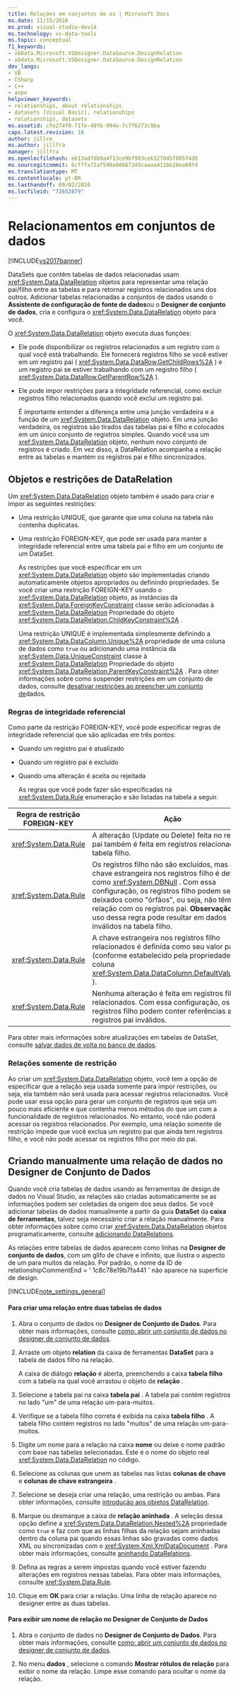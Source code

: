```yaml
---
title: Relações em conjuntos de os | Microsoft Docs
ms.date: 11/15/2016
ms.prod: visual-studio-dev14
ms.technology: vs-data-tools
ms.topic: conceptual
f1_keywords:
- vbData.Microsoft.VSDesigner.DataSource.DesignRelation
- vbdata.Microsoft.VSDesigner.DataSource.DesignRelation
dev_langs:
- VB
- CSharp
- C++
- aspx
helpviewer_keywords:
- relationships, about relationships
- datasets [Visual Basic], relationships
- relationships, datasets
ms.assetid: cfe274f0-71fe-40f6-994e-7c7f6273c9ba
caps.latest.revision: 18
author: jillre
ms.author: jillfra
manager: jillfra
ms.openlocfilehash: eb13ad7db9a4f13ce9bf983ce6327045f885f4d8
ms.sourcegitcommit: 6cfffa72af599a9d667249caaaa411bb28ea69fd
ms.translationtype: MT
ms.contentlocale: pt-BR
ms.lasthandoff: 09/02/2020
ms.locfileid: "72652879"
---
```

# <a name="relationships-in-datasets"></a>Relacionamentos em conjuntos de dados
[!INCLUDE[vs2017banner](../includes/vs2017banner.md)]

DataSets que contêm tabelas de dados relacionadas usam <xref:System.Data.DataRelation> objetos para representar uma relação pai/filho entre as tabelas e para retornar registros relacionados uns dos outros. Adicionar tabelas relacionadas a conjuntos de dados usando o **Assistente de configuração de fonte de dados**ou o **Designer de conjunto de dados**, cria e configura o <xref:System.Data.DataRelation> objeto para você.

 O <xref:System.Data.DataRelation> objeto executa duas funções:

- Ele pode disponibilizar os registros relacionados a um registro com o qual você está trabalhando. Ele fornecerá registros filho se você estiver em um registro pai ( <xref:System.Data.DataRow.GetChildRows%2A> ) e um registro pai se estiver trabalhando com um registro filho ( <xref:System.Data.DataRow.GetParentRow%2A> ).

- Ele pode impor restrições para a integridade referencial, como excluir registros filho relacionados quando você exclui um registro pai.

  É importante entender a diferença entre uma junção verdadeira e a função de um <xref:System.Data.DataRelation> objeto. Em uma junção verdadeira, os registros são tirados das tabelas pai e filho e colocados em um único conjunto de registros simples. Quando você usa um <xref:System.Data.DataRelation> objeto, nenhum novo conjunto de registros é criado. Em vez disso, a DataRelation acompanha a relação entre as tabelas e mantém os registros pai e filho sincronizados.

## <a name="datarelation-objects-and-constraints"></a>Objetos e restrições de DataRelation
 Um <xref:System.Data.DataRelation> objeto também é usado para criar e impor as seguintes restrições:

- Uma restrição UNIQUE, que garante que uma coluna na tabela não contenha duplicatas.

- Uma restrição FOREIGN-KEY, que pode ser usada para manter a integridade referencial entre uma tabela pai e filho em um conjunto de um DataSet.

  As restrições que você especificar em um <xref:System.Data.DataRelation> objeto são implementadas criando automaticamente objetos apropriados ou definindo propriedades. Se você criar uma restrição FOREIGN-KEY usando o <xref:System.Data.DataRelation> objeto, as instâncias da <xref:System.Data.ForeignKeyConstraint> classe serão adicionadas à <xref:System.Data.DataRelation> Propriedade do objeto <xref:System.Data.DataRelation.ChildKeyConstraint%2A> .

  Uma restrição UNIQUE é implementada simplesmente definindo a <xref:System.Data.DataColumn.Unique%2A> propriedade de uma coluna de dados como `true` ou adicionando uma instância da <xref:System.Data.UniqueConstraint> classe à <xref:System.Data.DataRelation> Propriedade do objeto <xref:System.Data.DataRelation.ParentKeyConstraint%2A> . Para obter informações sobre como suspender restrições em um conjunto de dados, consulte [desativar restrições ao preencher um conjunto de](../data-tools/turn-off-constraints-while-filling-a-dataset.md)dados.

### <a name="referential-integrity-rules"></a>Regras de integridade referencial
 Como parte da restrição FOREIGN-KEY, você pode especificar regras de integridade referencial que são aplicadas em três pontos:

- Quando um registro pai é atualizado

- Quando um registro pai é excluído

- Quando uma alteração é aceita ou rejeitada

  As regras que você pode fazer são especificadas na <xref:System.Data.Rule> enumeração e são listadas na tabela a seguir.

|Regra de restrição FOREIGN-KEY|Ação|
|----------------------------------|------------|
|<xref:System.Data.Rule>|A alteração (Update ou Delete) feita no registro pai também é feita em registros relacionados na tabela filho.|
|<xref:System.Data.Rule>|Os registros filho não são excluídos, mas a chave estrangeira nos registros filho é definida como <xref:System.DBNull> . Com essa configuração, os registros filho podem ser deixados como "órfãos", ou seja, não têm relação com os registros pai. **Observação:**  O uso dessa regra pode resultar em dados inválidos na tabela filho.|
|<xref:System.Data.Rule>|A chave estrangeira nos registros filho relacionados é definida como seu valor padrão (conforme estabelecido pela propriedade da coluna <xref:System.Data.DataColumn.DefaultValue%2A> ).|
|<xref:System.Data.Rule>|Nenhuma alteração é feita em registros filho relacionados. Com essa configuração, os registros filho podem conter referências a registros pai inválidos.|

 Para obter mais informações sobre atualizações em tabelas de DataSet, consulte [salvar dados de volta no banco de dados](../data-tools/save-data-back-to-the-database.md).

### <a name="constraint-only-relations"></a>Relações somente de restrição
 Ao criar um <xref:System.Data.DataRelation> objeto, você tem a opção de especificar que a relação seja usada somente para impor restrições, ou seja, ela também não será usada para acessar registros relacionados. Você pode usar essa opção para gerar um conjunto de registros que seja um pouco mais eficiente e que contenha menos métodos do que um com a funcionalidade de registros relacionados. No entanto, você não poderá acessar os registros relacionados. Por exemplo, uma relação somente de restrição impede que você exclua um registro pai que ainda tem registros filho, e você não pode acessar os registros filho por meio do pai.

## <a name="manually-creating-a-data-relation-in-the-dataset-designer"></a>Criando manualmente uma relação de dados no Designer de Conjunto de Dados
 Quando você cria tabelas de dados usando as ferramentas de design de dados no Visual Studio, as relações são criadas automaticamente se as informações podem ser coletadas da origem dos seus dados. Se você adicionar tabelas de dados manualmente a partir da guia **DataSet** da **caixa de ferramentas**, talvez seja necessário criar a relação manualmente. Para obter informações sobre como criar <xref:System.Data.DataRelation> objetos programaticamente, consulte [adicionando DataRelations](https://msdn.microsoft.com/library/a4a564fb-c1c4-4135-b6c2-b030e51195e4).

 As relações entre tabelas de dados aparecem como linhas na **Designer de conjunto de dados**, com um glifo de chave e infinito, que ilustra o aspecto de um para muitos da relação. Por padrão, o nome da ID de relationshipCommentEnd = ' 1c8c78e19b7fa441 ' não aparece na superfície de design.

 [!INCLUDE[note_settings_general](../includes/note-settings-general-md.md)]

#### <a name="to-create-a-relationship-between-two-data-tables"></a>Para criar uma relação entre duas tabelas de dados

1. Abra o conjunto de dados no **Designer de Conjunto de Dados**. Para obter mais informações, consulte [como: abrir um conjunto de dados no designer de conjunto de dados](https://msdn.microsoft.com/library/36fc266f-365b-42cb-aebb-c993dc2c47c3).

2. Arraste um objeto **relation** da caixa de ferramentas **DataSet** para a tabela de dados filho na relação.

     A caixa de diálogo **relação** é aberta, preenchendo a caixa **tabela filho** com a tabela na qual você arrastou o objeto de **relação** .

3. Selecione a tabela pai na caixa **tabela pai** . A tabela pai contém registros no lado "um" de uma relação um-para-muitos.

4. Verifique se a tabela filho correta é exibida na caixa **tabela filho** . A tabela filho contém registros no lado "muitos" de uma relação um-para-muitos.

5. Digite um nome para a relação na caixa **nome** ou deixe o nome padrão com base nas tabelas selecionadas. Este é o nome do objeto real <xref:System.Data.DataRelation> no código.

6. Selecione as colunas que unem as tabelas nas listas **colunas de chave** e **colunas de chave estrangeira** .

7. Selecione se deseja criar uma relação, uma restrição ou ambas. Para obter informações, consulte [introdução aos objetos DataRelation](https://msdn.microsoft.com/library/89d8a881-8265-41f2-a88b-61311ab06192).

8. Marque ou desmarque a caixa de **relação aninhada** . A seleção dessa opção define a <xref:System.Data.DataRelation.Nested%2A> propriedade como `true` e faz com que as linhas filhas da relação sejam aninhadas dentro da coluna pai quando essas linhas são gravadas como dados XML ou sincronizadas com o <xref:System.Xml.XmlDataDocument> . Para obter mais informações, consulte [aninhando DataRelations](https://msdn.microsoft.com/library/9530f9c9-dd98-4b93-8cdb-40d7f1e8d0ab).

9. Defina as regras a serem impostas quando você estiver fazendo alterações em registros nessas tabelas. Para obter mais informações, consulte <xref:System.Data.Rule>.

10. Clique em **OK** para criar a relação. Uma linha de relação aparece no designer entre as duas tabelas.

#### <a name="to-display-a-relation-name-in-the-dataset-designer"></a>Para exibir um nome de relação no Designer de Conjunto de Dados

1. Abra o conjunto de dados no **Designer de Conjunto de Dados**. Para obter mais informações, consulte [como: abrir um conjunto de dados no designer de conjunto de dados](https://msdn.microsoft.com/library/36fc266f-365b-42cb-aebb-c993dc2c47c3).

2. No menu **dados** , selecione o comando **Mostrar rótulos de relação** para exibir o nome da relação. Limpe esse comando para ocultar o nome da relação.
